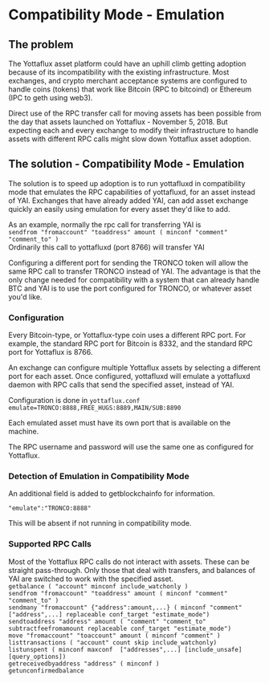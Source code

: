 # Compatibility Mode - Emulation

## The problem
The Yottaflux asset platform could have an uphill climb getting adoption because of its incompatibility with the existing infrastructure.  Most exchanges, and crypto merchant acceptance systems are configured to handle coins (tokens) that work like Bitcoin (RPC to bitcoind) or Ethereum (IPC to geth using web3).

Direct use of the RPC transfer call for moving assets has been possible from the day that assets launched on Yottaflux - November 5, 2018.  But expecting each and every exchange to modify their infrastructure to handle assets with different RPC calls might slow down Yottaflux asset adoption.

## The solution - Compatibility Mode - Emulation
The solution is to speed up adoption is to run yottafluxd in compatibility mode that emulates the RPC capabilities of yottafluxd, for an asset instead of YAI.  Exchanges that have already added YAI, can add asset exchange quickly an easily using emulation for every asset they'd like to add.

As an example, normally the rpc call for transferring YAI is   
```sendfrom "fromaccount" "toaddress" amount ( minconf "comment" "comment_to" )```   
Ordinarily this call to yottafluxd (port 8766) will transfer YAI

Configuring a different port for sending the TRONCO token will allow the same RPC call to transfer TRONCO instead of YAI.  The advantage is that the only change needed for compatibility with a system that can already handle BTC and YAI is to use the port configured for TRONCO, or whatever asset you'd like.

### Configuration
Every Bitcoin-type, or Yottaflux-type coin uses a different RPC port.  For example, the standard RPC port for Bitcoin is 8332, and the standard RPC port for Yottaflux is 8766.

An exchange can configure multiple Yottaflux assets by selecting a different port for each asset.  Once configured, yottafluxd will emulate a yottafluxd daemon with RPC calls that send the specified asset, instead of YAI.

Configuration is done in ```yottaflux.conf```  
```emulate=TRONCO:8888,FREE_HUGS:8889,MAIN/SUB:8890```

Each emulated asset must have its own port that is available on the machine.

The RPC username and password will use the same one as configured for Yottaflux.

### Detection of Emulation in Compatibility Mode
An additional field is added to getblockchainfo for information. 

```"emulate":"TRONCO:8888"```

This will be absent if not running in compatibility mode.

### Supported RPC Calls

Most of the Yottaflux RPC calls do not interact with assets.  These can be straight pass-through.  Only those that deal with transfers, and balances of YAI are switched to work with the specified asset.  
```getbalance ( "account" minconf include_watchonly )```  
```sendfrom "fromaccount" "toaddress" amount ( minconf "comment" "comment_to" )```    
```sendmany "fromaccount" {"address":amount,...} ( minconf "comment" ["address",...] replaceable conf_target "estimate_mode")```  
```sendtoaddress "address" amount ( "comment" "comment_to" subtractfeefromamount replaceable conf_target "estimate_mode")```  
```move "fromaccount" "toaccount" amount ( minconf "comment" )```  
```listtransactions ( "account" count skip include_watchonly)```  
```listunspent ( minconf maxconf  ["addresses",...] [include_unsafe] [query_options])```  
```getreceivedbyaddress "address" ( minconf )```  
```getunconfirmedbalance```  


